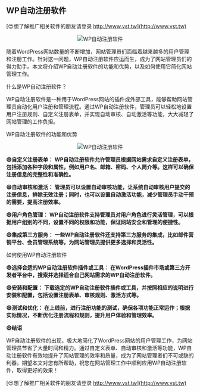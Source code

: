 ## **WP自动注册软件**

[😍想了解推广相关软件的朋友请登录 http://www.vst.tw](http://www.vst.tw)

 <center><img src="https://vst.tw/MP4/tuiguang/png/5.png" alt="WP自动注册软件"></center>

随着WordPress网站数量的不断增加，网站管理员们面临着越来越多的用户管理和注册工作。针对这一问题，WP自动注册软件应运而生，成为了网站管理员们的得力助手。本文将介绍WP自动注册软件的功能和优势，以及如何使用它简化网站管理工作。

什么是WP自动注册软件？

WP自动注册软件是一种用于WordPress网站的插件或外部工具，能够帮助网站管理员自动化用户注册和管理流程。通过WP自动注册软件，管理员可以轻松地设置用户注册规则、自定义注册表单，并实现自动审核、自动激活等功能，大大减轻了网站管理的工作负担。

WP自动注册软件的功能和优势

 <center><img src="https://vst.tw/MP4/tuiguang/png/4.png" alt="WP自动注册软件"></center>

**😄自定义注册表单： WP自动注册软件允许管理员根据网站需求自定义注册表单，包括添加各种字段和属性，例如用户名、邮箱、密码、个人简介等。这样可以确保注册信息的完整性和准确性。**

**😄自动审核和激活： 管理员可以设置自动审核功能，让系统自动审核用户提交的注册信息，排除无效注册；同时，也可以设置自动激活功能，减少管理员手动干预的需要，提高注册效率。**

**😄用户角色管理： WP自动注册软件支持管理员对用户角色进行灵活管理，可以根据用户组别的不同，设置不同的权限和功能，保证网站安全和管理的便捷性。**

**😄集成第三方服务： 一些WP自动注册软件还支持第三方服务的集成，比如邮件营销平台、会员管理系统等，为网站管理员提供更多选择和灵活性。**

如何使用WP自动注册软件

**😄选择合适的WP自动注册软件插件或工具： 在WordPress插件市场或第三方开发者平台中，搜索并选择适合自己网站需求的WP自动注册软件。**

**😄安装和配置： 下载选定的WP自动注册软件插件或工具，并按照相应的说明进行安装和配置，包括设置注册表单、审核规则、激活方式等。**

**😄测试和优化： 在上线前，进行注册功能的测试，确保各项功能正常运作；根据实际情况，不断优化注册流程和规则，提升用户体验和管理效率。**

**😄结语**

WP自动注册软件的出现，极大地简化了WordPress网站的用户管理工作，为网站管理员节省了大量时间和精力。通过自定义表单、自动审核和激活等功能，WP自动注册软件有效地提升了网站管理的效率和质量，成为了网站管理者们不可或缺的利器。期望本文对您有所帮助，祝您在网站管理工作中顺利应用WP自动注册软件，取得更好的效果！

[😍想了解推广相关软件的朋友请登录 http://www.vst.tw](http://www.vst.tw)



